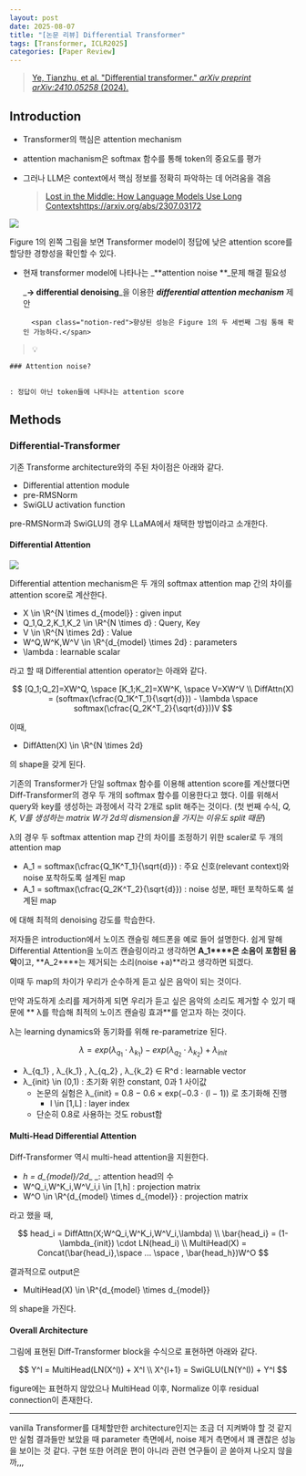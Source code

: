 ```yaml
---
layout: post
date: 2025-08-07
title: "[논문 리뷰] Differential Transformer"
tags: [Transformer, ICLR2025]
categories: [Paper Review]
---
```


> [Ye, Tianzhu, et al. "Differential transformer." ](https://arxiv.org/abs/2410.05258)[_arXiv preprint arXiv:2410.05258_](https://arxiv.org/abs/2410.05258)[ (2024).](https://arxiv.org/abs/2410.05258)



## Introduction

- Transformer의 핵심은 attention mechanism
- attention machanism은 softmax 함수를 통해 token의 중요도를 평가
- 그러나 LLM은 context에서 핵심 정보를 정확히 파악하는 데 어려움을 겪음

	> [Lost in the Middle: How Language Models Use Long Contextshttps://arxiv.org/abs/2307.03172](https://arxiv.org/abs/2307.03172)


![](https://prod-files-secure.s3.us-west-2.amazonaws.com/542b861c-36a8-4051-84e5-8804b6728dba/9083ea56-691a-4752-ae26-47f403431ac8/image.png?X-Amz-Algorithm=AWS4-HMAC-SHA256&X-Amz-Content-Sha256=UNSIGNED-PAYLOAD&X-Amz-Credential=ASIAZI2LB466VGZVUX63%2F20250820%2Fus-west-2%2Fs3%2Faws4_request&X-Amz-Date=20250820T070050Z&X-Amz-Expires=3600&X-Amz-Security-Token=IQoJb3JpZ2luX2VjEIf%2F%2F%2F%2F%2F%2F%2F%2F%2F%2FwEaCXVzLXdlc3QtMiJIMEYCIQCTQNAyDT6Dh3kfbaXVj%2BpjYlT%2BewPNeMwcuS9C%2BBmfTgIhAJRbhNTSQw5gjUfeNdB9noUmy3kGJTdDCzTOmPaO3FKfKogECM%2F%2F%2F%2F%2F%2F%2F%2F%2F%2F%2FwEQABoMNjM3NDIzMTgzODA1IgzMoiFeSwHkN1UB3xkq3AOUQB48l8Wnw5jWh8MTppY5jNpvwGkLrPJ1LT39G9r7ztYmdoZK5b7vXIW76KT9RNLLA%2BDwXViOCvxeDVdO2K8AmRfA%2FWoCBX3fnWRCiOQ80gFBwj0oJQ%2FN2nj5SOzHmYmvnvji9ma%2FFqDOlcsRjKXGiSxVZCIDV1wS2DbCjkB4rGs1xJxcuMPErkJ5QANdeqKKoHzOGJyeACknnCnZEKnfpAc43L8emlqgqERvqXR5Rv9KDQjm%2BbLsWLGMazr7Do862BfPf3%2BHB%2B6ulpm6%2F6YXKu9Ro9lNQw6vBDIzXupi7LNlujuDbhaLTFDwRc0J8R8fGyU4nUumqpu7JtvN5qh66Yp5SYoa00RcU%2FrvXyGcKhI%2BInaXJzdSoRtur64U6%2BipmwkHRME1ZjYmUUBnPnXu8zzBa3fkdeeBu6771MOD%2BIJvOKibzIMNWi9N8tUwVXzKP5yY7AOkhC3uZqLGyFJAMyMbBSG2lBC213%2BJUFf1oFFd3AILWkhsYEvUstCPyUG6l0frAfKQhAnaN3yc5CYj8wS%2BA36x7RKdweyRBnczgGfyZiaZiKW1YJgUd2JDEOrBZA8VD4LkxKqnT165Y85TCiS4jjfh3FmcpDKeIZm9D0%2Fiuh4prWjuNMvw%2FzDW1ZXFBjqkAafqBvGaDCnQssAARZM1%2B2yqr1kaeCq8r13K556RA%2FSTldhEkBj1m6MSNtkiZkQ9QupN0izAbeE6WYNPjWR3tvAXEZWpeskJcgT9VeAY9C%2FR87ncMecIMfbcAIUwBv1M6WO3VIsh43wa3JyGp5jHzFGEoe3ITbmPU5xPAvCB19h8AItwFzv%2B0k7KTUOGmNUrXoDS8TDgyrxZ%2FZYbLNrARB32452J&X-Amz-Signature=a4f770618a28af081096cf09ce10dc529cdc435bc34f0d6513cefa133615b33c&X-Amz-SignedHeaders=host&x-amz-checksum-mode=ENABLED&x-id=GetObject)


Figure 1의 왼쪽 그림을 보면 Transformer model이 정답에 낮은 attention score를 할당한 경향성을 확인할 수 있다.

- 현재 transformer model에 나타나는 _**attention noise **_문제 해결 필요성

	_**→ differential denoising**_을 이용한 _**differential attention mechanism**_ 제안


		<span class="notion-red">향상된 성능은 Figure 1의 두 세번째 그림 통해 확인 가능하다.</span>


> 💡 


	### Attention noise?


	: 정답이 아닌 token들에 나타나는 attention score



## Methods



### Differential-Transformer


기존 Transforme architecture와의 주된 차이점은 아래와 같다.

- Differential attention module
- pre-RMSNorm
- SwiGLU activation function

pre-RMSNorm과 SwiGLU의 경우 LLaMA에서 채택한 방법이라고 소개한다.



#### Differential Attention


![](https://prod-files-secure.s3.us-west-2.amazonaws.com/542b861c-36a8-4051-84e5-8804b6728dba/116d70b2-1963-4810-9167-f4c7d8a06e8f/image.png?X-Amz-Algorithm=AWS4-HMAC-SHA256&X-Amz-Content-Sha256=UNSIGNED-PAYLOAD&X-Amz-Credential=ASIAZI2LB466VGZVUX63%2F20250820%2Fus-west-2%2Fs3%2Faws4_request&X-Amz-Date=20250820T070050Z&X-Amz-Expires=3600&X-Amz-Security-Token=IQoJb3JpZ2luX2VjEIf%2F%2F%2F%2F%2F%2F%2F%2F%2F%2FwEaCXVzLXdlc3QtMiJIMEYCIQCTQNAyDT6Dh3kfbaXVj%2BpjYlT%2BewPNeMwcuS9C%2BBmfTgIhAJRbhNTSQw5gjUfeNdB9noUmy3kGJTdDCzTOmPaO3FKfKogECM%2F%2F%2F%2F%2F%2F%2F%2F%2F%2F%2FwEQABoMNjM3NDIzMTgzODA1IgzMoiFeSwHkN1UB3xkq3AOUQB48l8Wnw5jWh8MTppY5jNpvwGkLrPJ1LT39G9r7ztYmdoZK5b7vXIW76KT9RNLLA%2BDwXViOCvxeDVdO2K8AmRfA%2FWoCBX3fnWRCiOQ80gFBwj0oJQ%2FN2nj5SOzHmYmvnvji9ma%2FFqDOlcsRjKXGiSxVZCIDV1wS2DbCjkB4rGs1xJxcuMPErkJ5QANdeqKKoHzOGJyeACknnCnZEKnfpAc43L8emlqgqERvqXR5Rv9KDQjm%2BbLsWLGMazr7Do862BfPf3%2BHB%2B6ulpm6%2F6YXKu9Ro9lNQw6vBDIzXupi7LNlujuDbhaLTFDwRc0J8R8fGyU4nUumqpu7JtvN5qh66Yp5SYoa00RcU%2FrvXyGcKhI%2BInaXJzdSoRtur64U6%2BipmwkHRME1ZjYmUUBnPnXu8zzBa3fkdeeBu6771MOD%2BIJvOKibzIMNWi9N8tUwVXzKP5yY7AOkhC3uZqLGyFJAMyMbBSG2lBC213%2BJUFf1oFFd3AILWkhsYEvUstCPyUG6l0frAfKQhAnaN3yc5CYj8wS%2BA36x7RKdweyRBnczgGfyZiaZiKW1YJgUd2JDEOrBZA8VD4LkxKqnT165Y85TCiS4jjfh3FmcpDKeIZm9D0%2Fiuh4prWjuNMvw%2FzDW1ZXFBjqkAafqBvGaDCnQssAARZM1%2B2yqr1kaeCq8r13K556RA%2FSTldhEkBj1m6MSNtkiZkQ9QupN0izAbeE6WYNPjWR3tvAXEZWpeskJcgT9VeAY9C%2FR87ncMecIMfbcAIUwBv1M6WO3VIsh43wa3JyGp5jHzFGEoe3ITbmPU5xPAvCB19h8AItwFzv%2B0k7KTUOGmNUrXoDS8TDgyrxZ%2FZYbLNrARB32452J&X-Amz-Signature=cbd0720bc36ad2cc2a426083969073a1752832c9556ba7cdd773f577c8d03383&X-Amz-SignedHeaders=host&x-amz-checksum-mode=ENABLED&x-id=GetObject)


Differential attention mechanism은 두 개의 softmax attention map 간의 차이를 attention score로 계산한다.

- X \in \R^{N \times d\_{model}} : given input
- Q\_1,Q\_2,K\_1,K\_2 \in \R^{N \times d} : Query, Key
- V \in \R^{N \times 2d} : Value
- W^Q,W^K,W^V \in \R^{d\_{model} \times 2d} : parameters
- \lambda : learnable scalar

라고 할 때 Differential attention operator는 아래와 같다.


$$
[Q_1;Q_2]=XW^Q, \space [K_1;K_2]=XW^K, \space V=XW^V \\
DiffAttn(X) = (softmax(\cfrac{Q_1K^T_1}{\sqrt{d}}) - \lambda \space softmax(\cfrac{Q_2K^T_2}{\sqrt{d}}))V
$$


이때,

- DiffAtten(X) \in \R^{N \times 2d}

의 shape을 갖게 된다.


기존의 Transformer가 단일 softmax 함수를 이용해 attention score를 계산했다면 Diff-Transformer의 경우 두 개의 softmax 함수를 이용한다고 했다. 이를 위해서 query와 key를 생성하는 과정에서 각각 2개로 split 해주는 것이다. <span class="notion-red">(첫 번째 수식, </span><span class="notion-red">_Q, K, V를 생성하는 matrix W가 2d의 dismension을 가지는 이유도 split 때문_</span><span class="notion-red">)</span>


 λ의 경우 두 softmax attention map 간의 차이를 조정하기 위한 scaler로 두 개의 attention map

- A\_1 = softmax(\cfrac{Q\_1K^T\_1}{\sqrt{d}}) : 주요 신호(relevant context)와 noise 포착하도록 설계된 map
- A\_1 = softmax(\cfrac{Q\_2K^T\_2}{\sqrt{d}}) : noise 성분, 패턴 포착하도록 설계된 map 

에 대해 최적의 denoising 강도를 학습한다.


저자들은 introduction에서 노이즈 캔슬링 헤드폰을 예로 들어 설명한다. 쉽게 말해 Differential Attention을 노이즈 캔슬링이라고 생각하면 **A\_1****은 소음이 포함된 음악**이고, **A\_2****는 제거되는 소리(noise +a)**라고 생각하면 되겠다. 


이때 두 map의 차이가 우리가 순수하게 듣고 싶은 음악이 되는 것이다. 


만약 과도하게 소리를 제거하게 되면 우리가 듣고 싶은 음악의 소리도 제거할 수 있기 때문에 ** λ를 학습해 최적의 노이즈 캔슬링 효과**를 얻고자 하는 것이다.


λ는 learning dynamics와 동기화를 위해 re-parametrize 된다.


$$
\lambda = exp(\lambda_{q_1} \cdot \lambda_{k_1}) - exp(\lambda_{q_2} \cdot \lambda_{k_2}) + \lambda_{init}
$$

- λ\_{q\_1} , λ\_{k\_1} , λ\_{q\_2} , λ\_{k\_2} ∈ R^d : learnable vector
- λ\_{init} \in (0,1) : 초기화 위한 constant, 0과 1 사이값
	- 논문의 실험은 λ\_{init} = 0.8 − 0.6 × exp(−0.3 · (l − 1)) 로 초기화해 진행
		- l \in [1,L] : layer index
	- 단순히 0.8로 사용하는 것도 robust함


#### **Multi-Head Differential Attention**


Diff-Transformer 역시 multi-head attention을 지원한다.

- _h = d\_{model}/2d__ _: attention head의 수
- W^Q\_i,W^K\_i,W^V\_i,i \in [1,h] : projection matrix
- W^O \in \R^{d\_{model} \times d\_{model}} : projection matrix

라고 했을 때,


$$
head_i = DiffAttn(X;W^Q_i,W^K_i,W^V_i,\lambda) \\
\bar{head_i} = (1-\lambda_{init}) \cdot LN(head_i) \\
MultiHead(X) = Concat(\bar{head_i},\space ... \space , \bar{head_h})W^O
$$


결과적으로 output은

- MultiHead(X) \in \R^{d\_{model} \times d\_{model}}

의 shape을 가진다.



#### Overall Architecture


그림에 표현된 Diff-Transformer block을 수식으로 표현하면 아래와 같다.


$$
Y^l = MultiHead(LN(X^l)) + X^l \\
X^{l+1} = SwiGLU(LN(Y^l)) + Y^l
$$


figure에는 표현하지 않았으나 MultiHead 이후, Normalize 이후 residual connection이 존재한다.


---


vanilla Transformer를 대체할만한 architecture인지는 조금 더 지켜봐야 할 것 같지만 실험 결과들만 보았을 때 parameter 측면에서, noise 제거 측면에서 꽤 괜찮은 성능을 보이는 것 같다. 구현 또한 어려운 편이 아니라 관련 연구들이 곧 쏟아져 나오지 않을까,,,

